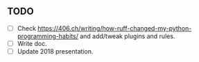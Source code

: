 
## TODO

- [ ] Check https://406.ch/writing/how-ruff-changed-my-python-programming-habits/ and add/tweak plugins and rules.
- [ ] Write doc.
- [ ] Update 2018 presentation.
